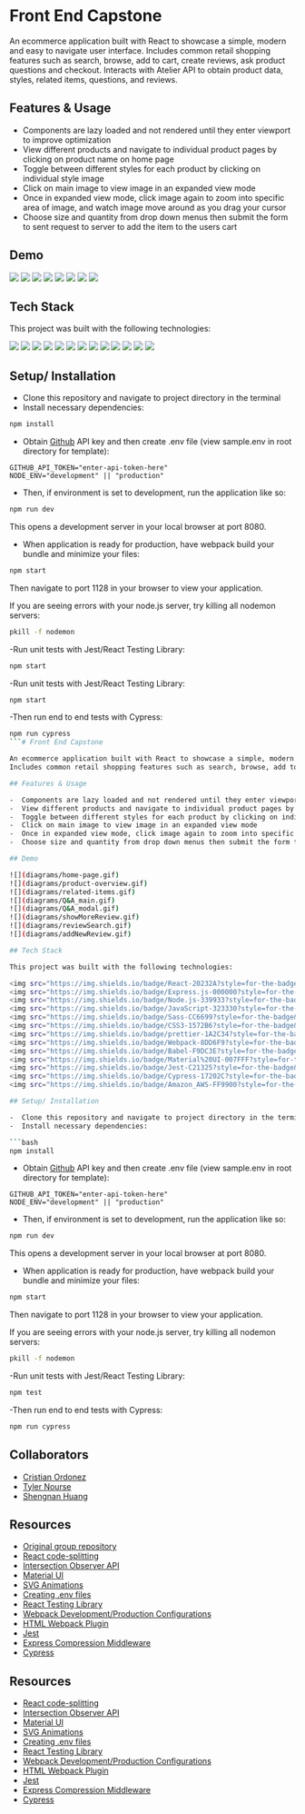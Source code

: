 # Front End Capstone

An ecommerce application built with React to showcase a simple, modern and easy to navigate user interface.
Includes common retail shopping features such as search, browse, add to cart, create reviews, ask product questions and checkout. Interacts with Atelier API to obtain product data, styles, related items, questions, and reviews.

## Features & Usage

-  Components are lazy loaded and not rendered until they enter viewport to improve optimization
-  View different products and navigate to individual product pages by clicking on product name on home page
-  Toggle between different styles for each product by clicking on individual style image
-  Click on main image to view image in an expanded view mode
-  Once in expanded view mode, click image again to zoom into specific area of image, and watch image move around as you drag your cursor
-  Choose size and quantity from drop down menus then submit the form to sent request to server to add the item to the users cart

## Demo

![](diagrams/home-page.gif)
![](diagrams/product-overview.gif)
![](diagrams/related-items.gif)
![](diagrams/Q&A_main.gif)
![](diagrams/Q&A_modal.gif)
![](diagrams/showMoreReview.gif)
![](diagrams/reviewSearch.gif)
![](diagrams/addNewReview.gif)
## Tech Stack

This project was built with the following technologies:

<img src="https://img.shields.io/badge/React-20232A?style=for-the-badge&logo=react&logoColor=61DAFB" />
<img src="https://img.shields.io/badge/Express.js-000000?style=for-the-badge&logo=express&logoColor=white" />
<img src="https://img.shields.io/badge/Node.js-339933?style=for-the-badge&logo=nodedotjs&logoColor=white" />
<img src="https://img.shields.io/badge/JavaScript-323330?style=for-the-badge&logo=javascript&logoColor=F7DF1E" />
<img src="https://img.shields.io/badge/Sass-CC6699?style=for-the-badge&logo=sass&logoColor=white" />
<img src="https://img.shields.io/badge/CSS3-1572B6?style=for-the-badge&logo=css3&logoColor=white" />
<img src="https://img.shields.io/badge/prettier-1A2C34?style=for-the-badge&logo=prettier&logoColor=F7BA3E" />
<img src="https://img.shields.io/badge/Webpack-8DD6F9?style=for-the-badge&logo=Webpack&logoColor=white" />
<img src="https://img.shields.io/badge/Babel-F9DC3E?style=for-the-badge&logo=babel&logoColor=white" />
<img src="https://img.shields.io/badge/Material%20UI-007FFF?style=for-the-badge&logo=mui&logoColor=white" />
<img src="https://img.shields.io/badge/Jest-C21325?style=for-the-badge&logo=jest&logoColor=white" />
<img src="https://img.shields.io/badge/Cypress-17202C?style=for-the-badge&logo=cypress&logoColor=white" />
<img src="https://img.shields.io/badge/Amazon_AWS-FF9900?style=for-the-badge&logo=amazonaws&logoColor=white" />

## Setup/ Installation

-  Clone this repository and navigate to project directory in the terminal
-  Install necessary dependencies:

```bash
npm install
```

-  Obtain [Github](https://github.com/) API key and then create .env file (view sample.env in root directory for template):

```env
GITHUB_API_TOKEN="enter-api-token-here"
NODE_ENV="development" || "production"
```

-  Then, if environment is set to development, run the application like so:

```bash
npm run dev
```

This opens a development server in your local browser at port 8080.

-  When application is ready for production, have webpack build your bundle and minimize your files:

```bash
npm start
```

Then navigate to port 1128 in your browser to view your application.

If you are seeing errors with your node.js server, try killing all nodemon servers:

```bash
pkill -f nodemon
```

-Run unit tests with Jest/React Testing Library:

```bash
npm start
```

-Run unit tests with Jest/React Testing Library:

```bash
npm start
```

-Then run end to end tests with Cypress:

```bash
npm run cypress
```# Front End Capstone

An ecommerce application built with React to showcase a simple, modern and easy to navigate user interface.
Includes common retail shopping features such as search, browse, add to cart, create reviews, ask product questions and checkout. Interacts with Atelier API to obtain product data, styles, related items, questions, and reviews.

## Features & Usage

-  Components are lazy loaded and not rendered until they enter viewport to improve optimization
-  View different products and navigate to individual product pages by clicking on product name on home page
-  Toggle between different styles for each product by clicking on individual style image
-  Click on main image to view image in an expanded view mode
-  Once in expanded view mode, click image again to zoom into specific area of image, and watch image move around as you drag your cursor
-  Choose size and quantity from drop down menus then submit the form to sent request to server to add the item to the users cart

## Demo

![](diagrams/home-page.gif)
![](diagrams/product-overview.gif)
![](diagrams/related-items.gif)
![](diagrams/Q&A_main.gif)
![](diagrams/Q&A_modal.gif)
![](diagrams/showMoreReview.gif)
![](diagrams/reviewSearch.gif)
![](diagrams/addNewReview.gif)

## Tech Stack

This project was built with the following technologies:

<img src="https://img.shields.io/badge/React-20232A?style=for-the-badge&logo=react&logoColor=61DAFB" />
<img src="https://img.shields.io/badge/Express.js-000000?style=for-the-badge&logo=express&logoColor=white" />
<img src="https://img.shields.io/badge/Node.js-339933?style=for-the-badge&logo=nodedotjs&logoColor=white" />
<img src="https://img.shields.io/badge/JavaScript-323330?style=for-the-badge&logo=javascript&logoColor=F7DF1E" />
<img src="https://img.shields.io/badge/Sass-CC6699?style=for-the-badge&logo=sass&logoColor=white" />
<img src="https://img.shields.io/badge/CSS3-1572B6?style=for-the-badge&logo=css3&logoColor=white" />
<img src="https://img.shields.io/badge/prettier-1A2C34?style=for-the-badge&logo=prettier&logoColor=F7BA3E" />
<img src="https://img.shields.io/badge/Webpack-8DD6F9?style=for-the-badge&logo=Webpack&logoColor=white" />
<img src="https://img.shields.io/badge/Babel-F9DC3E?style=for-the-badge&logo=babel&logoColor=white" />
<img src="https://img.shields.io/badge/Material%20UI-007FFF?style=for-the-badge&logo=mui&logoColor=white" />
<img src="https://img.shields.io/badge/Jest-C21325?style=for-the-badge&logo=jest&logoColor=white" />
<img src="https://img.shields.io/badge/Cypress-17202C?style=for-the-badge&logo=cypress&logoColor=white" />
<img src="https://img.shields.io/badge/Amazon_AWS-FF9900?style=for-the-badge&logo=amazonaws&logoColor=white" />

## Setup/ Installation

-  Clone this repository and navigate to project directory in the terminal
-  Install necessary dependencies:

```bash
npm install
```

-  Obtain [Github](https://github.com/) API key and then create .env file (view sample.env in root directory for template):

```env
GITHUB_API_TOKEN="enter-api-token-here"
NODE_ENV="development" || "production"
```

-  Then, if environment is set to development, run the application like so:

```bash
npm run dev
```

This opens a development server in your local browser at port 8080.

-  When application is ready for production, have webpack build your bundle and minimize your files:

```bash
npm start
```

Then navigate to port 1128 in your browser to view your application.

If you are seeing errors with your node.js server, try killing all nodemon servers:

```bash
pkill -f nodemon
```

-Run unit tests with Jest/React Testing Library:

```bash
npm test
```

-Then run end to end tests with Cypress:

```bash
npm run cypress
```

## Collaborators

-  [Cristian Ordonez](https://github.com/cristianordonez)
-  [Tyler Nourse](https://github.com/Nourse41)
-  [Shengnan Huang](https://github.com/maomaotuo)

## Resources

-  [Original group repository](https://github.com/rpp35-fec-http/fec-capstone)
-  [React code-splitting](https://reactjs.org/docs/code-splitting.html)
-  [Intersection Observer API](https://developer.mozilla.org/en-US/docs/Web/API/Intersection_Observer_API)
-  [Material UI](https://mui.com/)
-  [SVG Animations](https://css-tricks.com/guide-svg-animations-smil/)
-  [Creating .env files](https://github.com/motdotla/dotenv)
-  [React Testing Library](https://testing-library.com/docs/react-testing-library/intro/)
-  [Webpack Development/Production Configurations](https://webpack.js.org/configuration/mode/)
-  [HTML Webpack Plugin](https://webpack.js.org/plugins/html-webpack-plugin/)
-  [Jest](https://jestjs.io/docs/getting-started)
-  [Express Compression Middleware](http://expressjs.com/en/resources/middleware/compression.html)
-  [Cypress](https://go.cypress.io/get-started?utm_adgroup=132501525000&utm_keyword=cypress&utm_source=google&utm_medium=cpc&utm_campaign=15312994475&utm_term=cypress&hsa_acc=8898574980&hsa_cam=15312994475&hsa_grp=132501525000&hsa_ad=562694869893&hsa_src=g&hsa_tgt=kwd-40454352&hsa_kw=cypress&hsa_mt=e&hsa_net=adwords&hsa_ver=3&gclid=CjwKCAjwtIaVBhBkEiwAsr7-cxp_LMnmsukoi5fL7cCTNGQj5cTxhBWUQWoM3FhUPh6EeIGzCC6_EBoCpREQAvD_BwE)


## Resources

-  [React code-splitting](https://reactjs.org/docs/code-splitting.html)
-  [Intersection Observer API](https://developer.mozilla.org/en-US/docs/Web/API/Intersection_Observer_API)
-  [Material UI](https://mui.com/)
-  [SVG Animations](https://css-tricks.com/guide-svg-animations-smil/)
-  [Creating .env files](https://github.com/motdotla/dotenv)
-  [React Testing Library](https://testing-library.com/docs/react-testing-library/intro/)
-  [Webpack Development/Production Configurations](https://webpack.js.org/configuration/mode/)
-  [HTML Webpack Plugin](https://webpack.js.org/plugins/html-webpack-plugin/)
-  [Jest](https://jestjs.io/docs/getting-started)
-  [Express Compression Middleware](http://expressjs.com/en/resources/middleware/compression.html)
-  [Cypress](https://go.cypress.io/get-started?utm_adgroup=132501525000&utm_keyword=cypress&utm_source=google&utm_medium=cpc&utm_campaign=15312994475&utm_term=cypress&hsa_acc=8898574980&hsa_cam=15312994475&hsa_grp=132501525000&hsa_ad=562694869893&hsa_src=g&hsa_tgt=kwd-40454352&hsa_kw=cypress&hsa_mt=e&hsa_net=adwords&hsa_ver=3&gclid=CjwKCAjwtIaVBhBkEiwAsr7-cxp_LMnmsukoi5fL7cCTNGQj5cTxhBWUQWoM3FhUPh6EeIGzCC6_EBoCpREQAvD_BwE)
